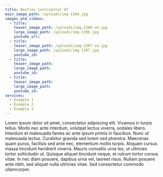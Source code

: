 ```yaml
---
title: Bentley Continental GT
main_image_path: /uploads/img-1384.jpg
images_and_videos:
  - title:
    teaser_image_path: /uploads/img-1386-sm.jpg
    large_image_path: /uploads/img-1386.jpg
    youtube_url:
  - title:
    teaser_image_path: /uploads/img-1387-sm.jpg
    large_image_path: /uploads/img-1387.jpg
    youtube_id:
  - title:
    teaser_image_path:
    large_image_path:
    youtube_id:
  - title:
    teaser_image_path:
    large_image_path:
    youtube_id:
services:
  - Example 1
  - Example 2
  - Example 3
---
```



Lorem ipsum dolor sit amet, consectetur adipiscing elit. Vivamus in turpis tellus. Morbi nec ante interdum, volutpat lectus viverra, sodales libero. Interdum et malesuada fames ac ante ipsum primis in faucibus. Nunc ut malesuada lectus. Curabitur gravida sed lorem sed pharetra. Maecenas quam purus, facilisis sed ante nec, elementum mollis turpis. Aliquam cursus massa tincidunt hendrerit viverra. Mauris convallis urna leo, ut ultricies tortor sollicitudin ut. Quisque aliquet tincidunt neque, et rutrum tortor cursus vitae. In nec diam posuere, dapibus urna vel, laoreet risus. Nullam posuere ante nibh, sed aliquet nulla ultricies vitae. Sed consectetur commodo ullamcorper.